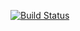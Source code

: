 [![Build Status](http://192.168.99.10:8080/job/alpinehelloworld/badge/icon)](http://192.168.99.10:8080/job/alpinehelloworld/)
